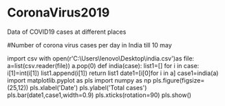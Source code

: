 # CoronaVirus2019
Data of COVID19 cases at different places

 #Number of corona virus cases per day in India till 10 may

import csv
with open(r'C:\Users\lenovo\Desktop\india.csv')as file:
  a=list(csv.reader(file))
a.pop(0)
def india(case):
    list1=[]
    for i in case:
      i[1]=int(i[1])
      list1.append(i[1])
    return list1
date1=[i[0]for i in a]
case1=india(a)
import matplotlib.pyplot as pls
import numpy as np
pls.figure(figsize=(25,12))
pls.xlabel('Date')
pls.ylabel('Total cases')
pls.bar(date1,case1,width=0.9)
pls.xticks(rotation=90)
pls.show()

